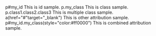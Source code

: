 p#my_id This is id sample.
p.my_class This is class sample.
p.class1.class2.class3 This is multiple class sample.
a(href="#"target="_blank") This is other attribution sample.  
p#my_id.my_class(style="color:#ff0000") This is combined attribution sample.